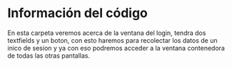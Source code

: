 # Información del código
En esta carpeta veremos acerca de la ventana del login, tendra dos textfields y un boton, con esto haremos para recolectar los datos de un inico de sesion y ya con eso podremos acceder a la ventana contenedora de todas las otras pantallas.

